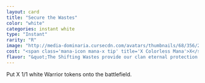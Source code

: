 ```yaml
---
layout: card
title: "Secure the Wastes"
color: "white"
categories: instant white
type: "Instant"
rarity: "R"
image: "http://media-dominaria.cursecdn.com/avatars/thumbnails/68/356/200/283/635618441368738770.png"
cost: "<span class='mana-icon mana-x tip' title='X Colorless Mana'>X</span><span class='White Mana'>W</span>"
flavor: "&quot;The Shifting Wastes provide our clan eternal protection. It&#x27;s our duty to return the favor.&quot;"
---
```


Put X 1/1 white Warrior tokens onto the battlefield.
